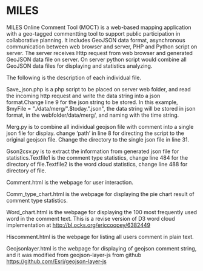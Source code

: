 # MILES
MILES Online Comment Tool (MOCT) is a web-based mapping application with a geo-tagged commentting tool to support public participation in collaborative planning. It includes GeoJSON data format, asynchronous communication between web browser and server, PHP and Python script on server. The server receives Http request from web browser and generated GeoJSON data file on server. On server python script would combine all GeoJSON data files for displaying and statistics analyzing.

The following is the description of each individual file.

Save_json.php is a php script to be placed on server web folder, and read the incoming http request and write the data string into a json format.Change line 9 for the json string to be stored. In this example, $myFile = "./data/merg/".$today.".json", the data string will be stored in json format, in the webfolder/data/merg/, and naming with the time string.

Merg.py is to combine all individual geojson file with comment into a single json file for display. change ‘path’ in line 8 for directing the script to the original geojson file. Change the directory to the single json file in line 31.

Gson2csv.py is to extract the information from generated json file for statistics.Textfile1 is the comment type statistics, change line 484 for the directory of file.Textfile2 is the word cloud statistics, change line 488 for directory of file.

Comment.html is the webpage for user interaction. 

Comm_type_chart.html is the webpage for displaying the pie chart result of comment type statistics.

Word_chart.html is the webpage for displaying the 100 most frequently used word in the comment text. This is a revise version of D3 word cloud implementation at http://bl.ocks.org/ericcoopey/6382449

Hiscomment.html is the webpage for listing all users comment in plain text.

Geojsonlayer.html is the webpage for displaying of geojson comment string, and it was modified from geojson-layer-js from github
https://github.com/Esri/geojson-layer-js

